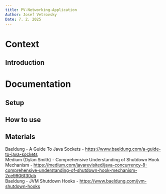```yaml
---
title: PV-Networking-Application
Author: Josef Vetrovsky
Date: 7. 2. 2025
---
```


Context
===

Introduction
---

Documentation
===

Setup
---

How to use
---

Materials
---

Baeldung - A Guide To Java Sockets - https://www.baeldung.com/a-guide-to-java-sockets           
Medium (Dylan Smith) - Comprehensive Understanding of Shutdown Hook Mechanism - https://medium.com/javarevisited/java-concurrency-8-comprehensive-understanding-of-shutdown-hook-mechanism-2ce9906f30cb             
Baeldung - JVM Shutdown Hooks - https://www.baeldung.com/jvm-shutdown-hooks         


